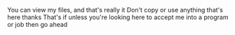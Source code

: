 You can view my files, and that's really it
Don't copy or use anything that's here thanks
  That's if unless you're looking here to accept me into a program or job then go ahead

